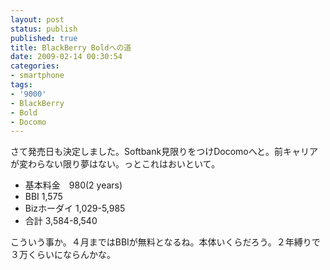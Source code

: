 ```yaml
---
layout: post
status: publish
published: true
title: BlackBerry Boldへの道
date: 2009-02-14 00:30:54
categories:
- smartphone
tags:
- '9000'
- BlackBerry
- Bold
- Docomo
---
```

さて発売日も決定しました。Softbank見限りをつけDocomoへと。前キャリアが変わらない限り夢はない。っとこれはおいといて。
<ul>
	<li>基本料金　980(2 years)</li>
	<li>BBI 1,575</li>
	<li>Bizホーダイ 1,029-5,985</li>
	<li>合計 3,584-<span class="txt">8,540</span></li>
</ul>
<span class="txt">こういう事か。４月まではBBIが無料となるね。本体いくらだろう。２年縛りで３万くらいにならんかな。
</span>
